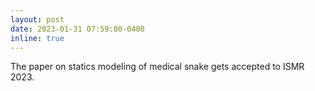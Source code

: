 ```yaml
---
layout: post
date: 2023-01-31 07:59:00-0400
inline: true
---
```


The paper on statics modeling of medical snake gets accepted to ISMR 2023.
